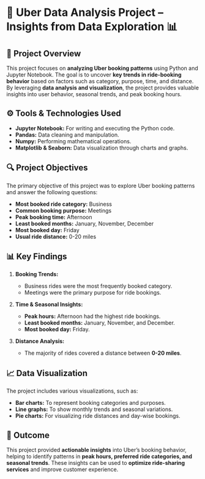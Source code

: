 # 🚀 Uber Data Analysis Project – Insights from Data Exploration 📊

## 📄 **Project Overview**
This project focuses on **analyzing Uber booking patterns** using Python and Jupyter Notebook. The goal is to uncover **key trends in ride-booking behavior** based on factors such as category, purpose, time, and distance. By leveraging **data analysis and visualization**, the project provides valuable insights into user behavior, seasonal trends, and peak booking hours.

## ⚙️ **Tools & Technologies Used**
- **Jupyter Notebook:** For writing and executing the Python code.  
- **Pandas:** Data cleaning and manipulation.  
- **Numpy:** Performing mathematical operations.  
- **Matplotlib & Seaborn:** Data visualization through charts and graphs.  

## 🔍 **Project Objectives**
The primary objective of this project was to explore Uber booking patterns and answer the following questions:
- **Most booked ride category:** Business  
- **Common booking purpose:** Meetings  
- **Peak booking time:** Afternoon  
- **Least booked months:** January, November, December  
- **Most booked day:** Friday  
- **Usual ride distance:** 0-20 miles  

## 📊 **Key Findings**
1. **Booking Trends:**  
   - Business rides were the most frequently booked category.  
   - Meetings were the primary purpose for ride bookings.  

2. **Time & Seasonal Insights:**  
   - **Peak hours:** Afternoon had the highest ride bookings.  
   - **Least booked months:** January, November, and December.  
   - **Most booked day:** Friday.  

3. **Distance Analysis:**  
   - The majority of rides covered a distance between **0-20 miles**.  

## 📈 **Data Visualization**
The project includes various visualizations, such as:
- **Bar charts:** To represent booking categories and purposes.  
- **Line graphs:** To show monthly trends and seasonal variations.  
- **Pie charts:** For visualizing ride distances and day-wise bookings.  

## 🚀 **Outcome**
This project provided **actionable insights** into Uber’s booking behavior, helping to identify patterns in **peak hours, preferred ride categories, and seasonal trends**. These insights can be used to **optimize ride-sharing services** and improve customer experience.

